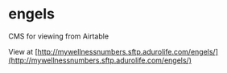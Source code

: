 # engels
CMS for viewing from Airtable

View at [http://mywellnessnumbers.sftp.adurolife.com/engels/](http://mywellnessnumbers.sftp.adurolife.com/engels/)